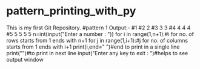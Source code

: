 # pattern_printing_with_py
This is my first Git Repository.
#pattern 1 
Output:-
#1
#2 2
#3 3 3
#4 4 4 4
#5 5 5 5 5
n=int(input("Enter a number : "))
for i in range(1,n+1):#i for no. of rows starts from 1 ends with n+1
    for j in range(1,i+1):#j for no. of columns starts from 1 ends with i+1
        print(i,end=" ")#end to print in a single line
    print("")#to print in next line
input("Enter any key to exit : ")#helps to see output window
    

